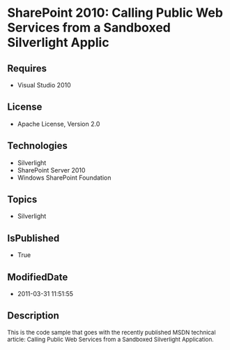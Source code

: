 # SharePoint 2010: Calling Public Web Services from a Sandboxed Silverlight Applic
## Requires
* Visual Studio 2010
## License
* Apache License, Version 2.0
## Technologies
* Silverlight
* SharePoint Server 2010
* Windows SharePoint Foundation
## Topics
* Silverlight
## IsPublished
* True
## ModifiedDate
* 2011-03-31 11:51:55
## Description

<p><span style="font-size:small">This is the code sample that goes with the recently published MSDN technical article: Calling Public Web Services from a Sandboxed Silverlight Application.</span></p>
